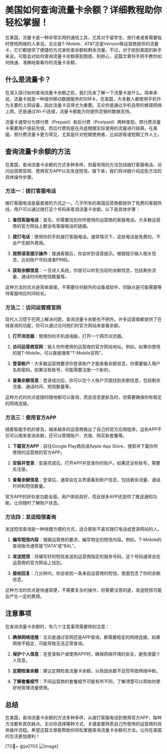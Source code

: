 # 美国如何查询流量卡余额？详细教程助你轻松掌握！

在美国，流量卡是一种非常实用的通信工具，尤其对于留学生、旅行者或者需要临时使用网络的人来说。无论是T-Mobile、AT&T还是Verizon等运营商提供的流量卡，它们都提供了便捷的方式来检查余额和剩余流量。不过，对于刚到美国的新手来说，可能会对如何查询流量卡余额感到困惑。别担心，这篇文章将手把手教你如何快速、准确地查看你的流量卡余额。

## 什么是流量卡？

在深入探讨如何查询流量卡余额之前，我们先来了解一下流量卡是什么。简单来说，流量卡就是一种提供移动数据服务的SIM卡。在美国，大多数人都使用手机作为主要的上网设备，因此流量卡显得尤为重要。无论你是通过手机自带的蜂窝网络上网，还是通过Wi-Fi连接，流量卡都能为你提供足够的数据支持。

流量卡通常分为预付费（Prepaid）和后付费（Postpaid）两种类型。预付费流量卡需要用户提前充值，而后付费则是在月底根据实际使用的流量进行结算。在美国，预付费流量卡更为常见，尤其是针对短期使用者，比如游客或短期工作人士。

## 查询流量卡余额的方法

在美国，查询流量卡余额的方式多种多样，但最常用的方法包括拨打客服电话、访问运营商官网、使用官方APP以及发送短信。接下来，我们将详细介绍这些方法的具体操作步骤。

### 方法一：拨打客服电话

拨打客服电话是最直接的方式之一。几乎所有的美国运营商都提供了免费的客服热线，用户可以通过拨打这个号码来查询流量卡余额。以下是具体步骤：

1. **查找客服电话**：首先，你需要找到你所使用的运营商的客服电话。大多数运营商的官方网站上都会有客服电话的链接。
   
2. **拨打电话**：使用你的手机拨打客服电话。通常情况下，这些电话是免费的，不会产生额外费用。

3. **按照语音提示操作**：接通客服后，你会听到语音提示。根据提示输入相关信息，比如账户号码或者PIN码。

4. **获取余额信息**：一旦进入系统，你就可以听到当前的余额信息，包括剩余流量、通话时间和短信数量等。

这种方法的优点是简单直接，不需要任何额外的设备或软件，但缺点是可能需要等待客服响应时间较长。

### 方法二：访问运营商官网

现代人习惯于在网上解决问题，查询流量卡余额也不例外。许多运营商都提供了在线查询的功能，你可以通过访问他们的官方网站来查看余额。

1. **打开浏览器**：使用你的手机或电脑，打开一个网页浏览器。

2. **访问运营商官网**：输入你所使用的运营商的官方网站地址。例如，如果你使用的是T-Mobile，可以直接搜索“T-Mobile官网”。

3. **登录账户**：大多数运营商要求你登录账户才能查看余额信息。你需要输入用户名和密码。如果没有账号，可能需要注册一个新的。

4. **查看余额信息**：登录成功后，你可以在个人账户页面找到余额信息，包括剩余流量、通话时间、短信数量等。

这种方式的优点是随时随地都可以查询，而且信息更新及时，但需要确保你有稳定的网络连接。

### 方法三：使用官方APP

随着智能手机的普及，越来越多的运营商推出了自己的官方应用程序。这些APP不仅可以用来查询余额，还可以管理账户、充值、购买新套餐等。

1. **下载官方APP**：前往Google Play商店或Apple App Store，搜索并下载你所使用的运营商的官方APP。

2. **安装并登录**：安装完成后，打开APP并登录你的账户。如果还没有账号，需要先注册。

3. **查看余额信息**：登录后，通常会在主界面看到账户信息，包括剩余流量、通话时间和短信数量。

官方APP的好处是功能全面，用户体验良好，而且很多APP还提供了推送通知功能，让你随时了解账户状态。

### 方法四：发送短信查询

发送短信查询是一种快捷方便的方式，适合那些不喜欢拨打电话或登录网站的人。

1. **编写短信内容**：根据运营商的要求，编写特定的短信内容。例如，T-Mobile的查询指令通常是“DATA”或“BAL”。

2. **发送短信**：将编写好的短信发送到运营商指定的服务号码。这个号码通常会在运营商的官方网站上找到。

3. **接收回复**：几分钟内，你会收到一条来自运营商的短信，里面包含了你的余额信息。

这种方法的优点是快速简便，不需要复杂的操作，但需要注意的是，发送短信可能会产生一定的费用。

## 注意事项

在查询流量卡余额时，有几个注意事项需要特别注意：

1. **确保网络连接**：无论是通过官网还是APP查询，都需要稳定的网络连接。如果网络不稳定，可能导致无法正常查询。

2. **保护个人信息**：在登录账户或使用APP时，确保网络环境的安全，避免泄露个人信息。

3. **定期检查余额**：建议定期检查流量卡余额，以免因余额不足而导致网络中断。

4. **了解套餐细节**：不同运营商的套餐细节可能有所不同，了解清楚可以帮助你更好地管理流量使用。

## 总结

在美国，查询流量卡余额的方法多种多样，从拨打客服电话到使用官方APP，每种方法都有其优缺点。无论你选择哪种方式，关键是要熟悉自己所使用的运营商的具体操作流程。希望这篇文章能帮助你轻松掌握查询流量卡余额的方法，让你在美国的生活更加便利！

[TG💪+ @jx0703 ![Image](https://github.com/user-attachments/assets/dbca1d08-cadb-493c-b0ec-ad6f7a83f270)]